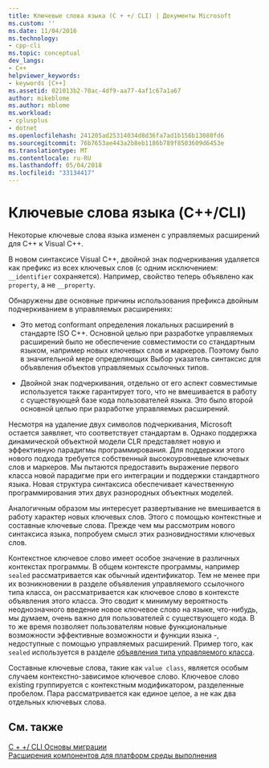 ```yaml
---
title: Ключевые слова языка (C + +/ CLI) | Документы Microsoft
ms.custom: ''
ms.date: 11/04/2016
ms.technology:
- cpp-cli
ms.topic: conceptual
dev_langs:
- C++
helpviewer_keywords:
- keywords [C++]
ms.assetid: 021013b2-70ac-4df9-aa77-4af1c67a1a67
author: mikeblome
ms.author: mblome
ms.workload:
- cplusplus
- dotnet
ms.openlocfilehash: 241205ad25314034d8d36fa7ad1b156b13080fd6
ms.sourcegitcommit: 76b7653ae443a2b8eb1186b789f8503609d6453e
ms.translationtype: MT
ms.contentlocale: ru-RU
ms.lasthandoff: 05/04/2018
ms.locfileid: "33134417"
---
```

# <a name="language-keywords-ccli"></a>Ключевые слова языка (C++/CLI)
Некоторые ключевые слова языка изменен с управляемых расширений для C++ к Visual C++.  
  
 В новом синтаксисе Visual C++, двойной знак подчеркивания удаляется как префикс из всех ключевых слов (с одним исключением: `__identifier` сохраняется). Например, свойство теперь объявлено как `property`, а не `__property`.  
  
 Обнаружены две основные причины использования префикса двойным подчеркиванием в управляемых расширениях:  
  
-   Это метод conformant определения локальных расширений в стандарте ISO C++. Основной целью при разработке управляемых расширений было не обеспечение совместимости со стандартным языком, например новых ключевых слов и маркеров. Поэтому было в значительной мере определяющих Выбор указатель синтаксис для объявления объектов управляемых ссылочных типов.  
  
-   Двойной знак подчеркивания, отдельно от его аспект совместимые используется также гарантирует того, что не вмешивается в работу с существующей базе кода пользователей языка. Это было второй основной целью при разработке управляемых расширений.  
  
 Несмотря на удаление двух символов подчеркивания, Microsoft остается заявляет, что соответствует стандартам в. Однако поддержка динамической объектной модели CLR представляет новую и эффективную парадигмы программирования. Для поддержки этого нового подхода требуется собственный высокоуровневые ключевых слов и маркеров. Мы пытаются предоставить выражение первого класса новой парадигме при его интеграции и поддержки стандартного языка. Новая структура синтаксиса обеспечивает качественную программирования этих двух разнородных объектных моделей.  
  
 Аналогичным образом мы интересует развертывание не вмешивается в работу характер новых ключевых слов. Этого с помощью контекстные и составные ключевые слова. Прежде чем мы рассмотрим нового синтаксиса языка, попробуем смысл этих разновидностями ключевых слов.  
  
 Контекстное ключевое слово имеет особое значение в различных контекстах программы. В общем контексте программы, например `sealed` рассматривается как обычный идентификатор. Тем не менее при их возникновении в разделе объявления управляемого ссылочного типа класса, он рассматривается как ключевое слово в контексте объявления этого класса. Это сводит к минимуму вероятность неоднозначного введение новое ключевое слово на языке, что-нибудь, мы думаем, очень важно для пользователей с существующего кода. В то же время позволяет пользователям новые функциональные возможности эффективные возможности и функции языка -, недоступные с помощью управляемых расширений. Пример того, как `sealed` используется в разделе [объявления типа управляемого класса](../dotnet/declaration-of-a-managed-class-type.md).  
  
 Составные ключевые слова, такие как `value class`, является особым случаем контекстно-зависимое ключевое слово. Ключевое слово existing группируется с контекстным модификатором, разделенные пробелом. Пара рассматривается как единое целое, а не как два отдельных ключевых слова.  
  
## <a name="see-also"></a>См. также  
 [C + +/ CLI Основы миграции](../dotnet/cpp-cli-migration-primer.md)   
 [Расширения компонентов для платформ среды выполнения](../windows/component-extensions-for-runtime-platforms.md)